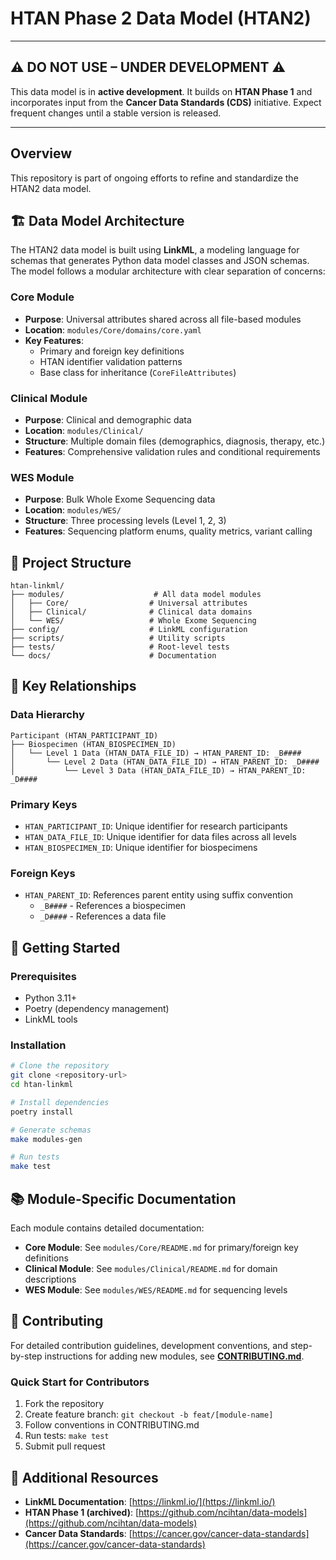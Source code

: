 # HTAN Phase 2 Data Model (HTAN2)

---

## ⚠️ **DO NOT USE – UNDER DEVELOPMENT** ⚠️  

This data model is in **active development**. It builds on **HTAN Phase 1** and incorporates input from the **Cancer Data Standards (CDS)** initiative. Expect frequent changes until a stable version is released.

---

## Overview 

This repository is part of ongoing efforts to refine and standardize the HTAN2 data model. 

## 🏗️ Data Model Architecture

The HTAN2 data model is built using **LinkML**, a modeling language for schemas that generates Python data model classes and JSON schemas. The model follows a modular architecture with clear separation of concerns:

### **Core Module**
- **Purpose**: Universal attributes shared across all file-based modules
- **Location**: `modules/Core/domains/core.yaml`
- **Key Features**: 
  - Primary and foreign key definitions
  - HTAN identifier validation patterns
  - Base class for inheritance (`CoreFileAttributes`)

### **Clinical Module**
- **Purpose**: Clinical and demographic data
- **Location**: `modules/Clinical/`
- **Structure**: Multiple domain files (demographics, diagnosis, therapy, etc.)
- **Features**: Comprehensive validation rules and conditional requirements

### **WES Module**
- **Purpose**: Bulk Whole Exome Sequencing data
- **Location**: `modules/WES/`
- **Structure**: Three processing levels (Level 1, 2, 3)
- **Features**: Sequencing platform enums, quality metrics, variant calling

## 📁 Project Structure

```
htan-linkml/
├── modules/                    # All data model modules
│   ├── Core/                  # Universal attributes
│   ├── Clinical/              # Clinical data domains
│   └── WES/                   # Whole Exome Sequencing
├── config/                    # LinkML configuration
├── scripts/                   # Utility scripts
├── tests/                     # Root-level tests
└── docs/                      # Documentation
```

## 🔗 Key Relationships

### **Data Hierarchy**
```
Participant (HTAN_PARTICIPANT_ID)
├── Biospecimen (HTAN_BIOSPECIMEN_ID)
│   └── Level 1 Data (HTAN_DATA_FILE_ID) → HTAN_PARENT_ID: _B####
│       └── Level 2 Data (HTAN_DATA_FILE_ID) → HTAN_PARENT_ID: _D####
│           └── Level 3 Data (HTAN_DATA_FILE_ID) → HTAN_PARENT_ID: _D####
```

### **Primary Keys**
- `HTAN_PARTICIPANT_ID`: Unique identifier for research participants
- `HTAN_DATA_FILE_ID`: Unique identifier for data files across all levels
- `HTAN_BIOSPECIMEN_ID`: Unique identifier for biospecimens

### **Foreign Keys**
- `HTAN_PARENT_ID`: References parent entity using suffix convention
  - `_B####` - References a biospecimen
  - `_D####` - References a data file

## 🚀 Getting Started

### **Prerequisites**
- Python 3.11+
- Poetry (dependency management)
- LinkML tools

### **Installation**
```bash
# Clone the repository
git clone <repository-url>
cd htan-linkml

# Install dependencies
poetry install

# Generate schemas
make modules-gen

# Run tests
make test
```

## 📚 Module-Specific Documentation

Each module contains detailed documentation:

- **Core Module**: See `modules/Core/README.md` for primary/foreign key definitions
- **Clinical Module**: See `modules/Clinical/README.md` for domain descriptions
- **WES Module**: See `modules/WES/README.md` for sequencing levels

## 🤝 Contributing

For detailed contribution guidelines, development conventions, and step-by-step instructions for adding new modules, see **[CONTRIBUTING.md](CONTRIBUTING.md)**.

### **Quick Start for Contributors**
1. Fork the repository
2. Create feature branch: `git checkout -b feat/[module-name]`
3. Follow conventions in CONTRIBUTING.md
4. Run tests: `make test`
5. Submit pull request

## 📖 Additional Resources

- **LinkML Documentation**: [https://linkml.io/](https://linkml.io/)
- **HTAN Phase 1 (archived)**: [https://github.com/ncihtan/data-models](https://github.com/ncihtan/data-models)
- **Cancer Data Standards**: [https://cancer.gov/cancer-data-standards](https://cancer.gov/cancer-data-standards)


